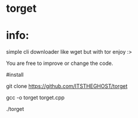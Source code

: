 # torget
# info:
simple cli downloader like wget but with tor enjoy :>

You are free to improve or change the code.



#install 


git clone https://github.com/ITSTHEGHOST/torget



gcc -o torget torget.cpp



./torget
